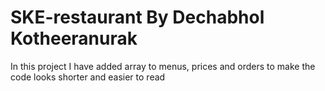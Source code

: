 # SKE-restaurant By Dechabhol Kotheeranurak
In this project I have added array to menus, prices and orders to make the code looks shorter and easier to read
